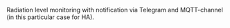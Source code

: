 Radiation level monitoring with notification via Telegram and MQTT-channel (in this particular case for HA).
